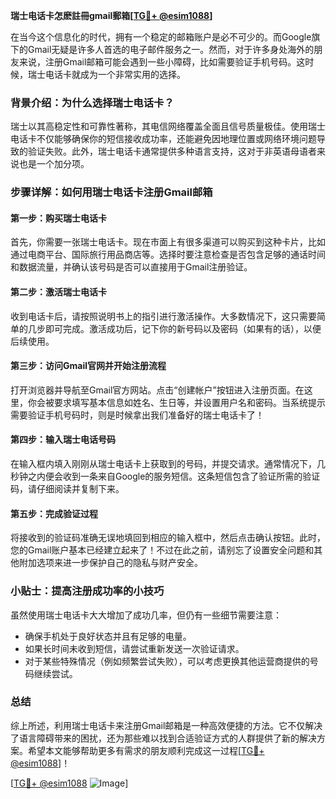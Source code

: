 **瑞士电话卡怎麽註冊gmail郵箱[[TG💪+ @esim1088](https://t.me/s/esim1088)]**

在当今这个信息化的时代，拥有一个稳定的邮箱账户是必不可少的。而Google旗下的Gmail无疑是许多人首选的电子邮件服务之一。然而，对于许多身处海外的朋友来说，注册Gmail邮箱可能会遇到一些小障碍，比如需要验证手机号码。这时候，瑞士电话卡就成为一个非常实用的选择。

### 背景介绍：为什么选择瑞士电话卡？

瑞士以其高稳定性和可靠性著称，其电信网络覆盖全面且信号质量极佳。使用瑞士电话卡不仅能够确保你的短信接收成功率，还能避免因地理位置或网络环境问题导致的验证失败。此外，瑞士电话卡通常提供多种语言支持，这对于非英语母语者来说也是一个加分项。

### 步骤详解：如何用瑞士电话卡注册Gmail邮箱

#### 第一步：购买瑞士电话卡
首先，你需要一张瑞士电话卡。现在市面上有很多渠道可以购买到这种卡片，比如通过电商平台、国际旅行用品商店等。选择时要注意检查是否包含足够的通话时间和数据流量，并确认该号码是否可以直接用于Gmail注册验证。

#### 第二步：激活瑞士电话卡
收到电话卡后，请按照说明书上的指引进行激活操作。大多数情况下，这只需要简单的几步即可完成。激活成功后，记下你的新号码以及密码（如果有的话），以便后续使用。

#### 第三步：访问Gmail官网并开始注册流程
打开浏览器并导航至Gmail官方网站。点击“创建帐户”按钮进入注册页面。在这里，你会被要求填写基本信息如姓名、生日等，并设置用户名和密码。当系统提示需要验证手机号码时，则是时候拿出我们准备好的瑞士电话卡了！

#### 第四步：输入瑞士电话号码
在输入框内填入刚刚从瑞士电话卡上获取到的号码，并提交请求。通常情况下，几秒钟之内便会收到一条来自Google的服务短信。这条短信包含了验证所需的验证码，请仔细阅读并复制下来。

#### 第五步：完成验证过程
将接收到的验证码准确无误地填回到相应的输入框中，然后点击确认按钮。此时，您的Gmail账户基本已经建立起来了！不过在此之前，请别忘了设置安全问题和其他附加选项来进一步保护自己的隐私与财产安全。

### 小贴士：提高注册成功率的小技巧
虽然使用瑞士电话卡大大增加了成功几率，但仍有一些细节需要注意：
- 确保手机处于良好状态并且有足够的电量。
- 如果长时间未收到短信，请尝试重新发送一次验证请求。
- 对于某些特殊情况（例如频繁尝试失败），可以考虑更换其他运营商提供的号码继续尝试。

### 总结
综上所述，利用瑞士电话卡来注册Gmail邮箱是一种高效便捷的方法。它不仅解决了语言障碍带来的困扰，还为那些难以找到合适验证方式的人群提供了新的解决方案。希望本文能够帮助更多有需求的朋友顺利完成这一过程[[TG💪+ @esim1088](https://t.me/s/esim1088)]！

[[TG💪+ @esim1088](https://t.me/s/esim1088) ![Image](https://i.postimg.cc/4NQfJmqS/Snipaste-2025-05-13-00-14-12.png)]